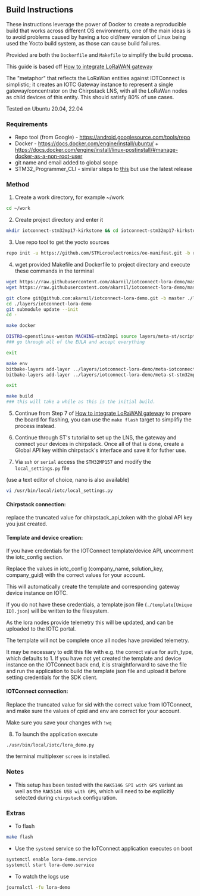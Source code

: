 ## Build Instructions

These instructions leverage the power of Docker to create a reproducible build that works across different OS environments, one of the main ideas is to avoid problems caused by having a too old/new version of Linux being used the Yocto build system, as those can cause build failures.

Provided are both the `Dockerfile` and `Makefile` to simplify the build process.

This guide is based off [How to integrate LoRaWAN gateway](https://wiki.st.com/stm32mpu-ecosystem-v3/wiki/How_to_integrate_LoRaWAN_gateway#How_to_run_the_ChirpStack_application_on_STM32MP157x-DKx_Discovery_kit)

The "metaphor" that reflects the LoRaWan entities against IOTConnect is simplistic; it creates an IOTC Gateway instance to represent a single gateway/concentrator on the Chirpstack LNS, with all the LoRaWan nodes as child devices of this entity. This should satisfy 80% of use cases.

Tested on Ubuntu 20.04, 22.04

### Requirements
- Repo tool (from Google) - https://android.googlesource.com/tools/repo
- Docker - https://docs.docker.com/engine/install/ubuntu/ + https://docs.docker.com/engine/install/linux-postinstall/#manage-docker-as-a-non-root-user
- git name and email added to global scope
- STM32_Programmer_CLI - similar steps to [this](https://wiki.somlabs.com/index.php/Installing_STM32CubeProgrammer_on_Ubuntu_18.04) but use the latest release

### Method
1. Create a work directory, for example ~/work
```bash
cd ~/work
```

2. Create project directory and enter it
```bash
mkdir iotconnect-stm32mp17-kirkstone && cd iotconnect-stm32mp17-kirkstone
```

3. Use repo tool to get the yocto sources
```bash
repo init -u https://github.com/STMicroelectronics/oe-manifest.git -b refs/tags/openstlinux-5.15-yocto-kirkstone-mp1-v23.07.26 && repo sync    
```

4. wget provided Makefile and Dockerfile to project directory and execute these commands in the terminal
```bash
wget https://raw.githubusercontent.com/akarnil/iotconnect-lora-demo/master/Makefile && \
wget https://raw.githubusercontent.com/akarnil/iotconnect-lora-demo/master/Dockerfile

git clone git@github.com:akarnil/iotconnect-lora-demo.git -b master ./layers/iotconnect-lora-demo
cd ./layers/iotconnect-lora-demo
git submodule update --init
cd -

make docker

DISTRO=openstlinux-weston MACHINE=stm32mp1 source layers/meta-st/scripts/envsetup.sh
### go through all of the EULA and accept everything

exit

make env
bitbake-layers add-layer ../layers/iotconnect-lora-demo/meta-iotconnect-lora-demo/
bitbake-layers add-layer ../layers/iotconnect-lora-demo/meta-st-stm32mpu-app-lorawan/

exit

make build
### this will take a while as this is the initial build.
```

5. Continue from Step 7 of [How to integrate LoRaWAN gateway](https://wiki.st.com/stm32mpu-ecosystem-v3/wiki/How_to_integrate_LoRaWAN_gateway#Software_setup) to prepare the board for flashing, you can use the `make flash` target to simplifiy the process instead.

6. Continue through ST's tutorial to set up the LNS, the gateway and connect your devices in chirpstack.
Once all of that is done, create a Global API key within chirpstack's interface and save it for futher use.

7. Via `ssh` or `serial` access the `STM32MP157` and modify the `local_settings.py` file

(use a text editor of choice, nano is also available)

```bash
vi /usr/bin/local/iotc/local_settings.py
```

#### Chirpstack connection:

replace the truncated value for chirpstack_api_token with the global API key you just created.

#### Template and device creation:

If you have credentials for the IOTConnect template/device API, uncomment the iotc_config section.

Replace the values in iotc_config (company_name, solution_key, company_guid) with the correct values for your account.

This will automatically create the template and corresponding gateway device instance on IOTC.

If you do not have these credentials, a template json file (`./template[Unique ID].json`) will be written to the filesystem. 

As the lora nodes provide telemetry this will be updated, and can be uploaded to the IOTC portal.

The template will not be complete once all nodes have provided telemetry.

It may be necessary to edit this file with e.g. the correct value for auth_type, which defaults to 1.
If you have not yet created the template and device instance on the IOTConnect back end, it is straightforward to save the file and run the application to build the template json file and upload it before setting credentials for the SDK client.

#### IOTConnect connection:

Replace the truncated value for sid with the correct value from IOTConnect, and make sure the values of cpid and env are correct for your account.

Make sure you save your changes with `!wq`

8. To launch the application execute
```bash
./usr/bin/local/iotc/lora_demo.py 
```
the terminal multiplexer `screen` is installed.

### Notes

- This setup has been tested with the `RAK5146 SPI with GPS` variant as well as the `RAK5146 USB with GPS`, which will need to be explicitly selected during `chirpstack` configuration.

### Extras

- To flash
```bash
make flash
```

- Use the `systemd` service so the IoTConnect application executes on boot
```bash
systemctl enable lora-demo.service
systemctl start lora-demo.service
```

- To watch the logs use
```bash
journalctl -fu lora-demo
```


